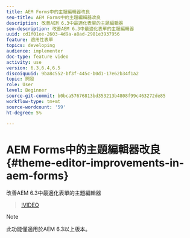 ```yaml
---
title: AEM Forms中的主題編輯器改良
seo-title: AEM Forms中的主題編輯器改良
description: 改善AEM 6.3中最適化表單的主題編輯器
seo-description: 改善AEM 6.3中最適化表單的主題編輯器
uuid: cd1f01ee-2603-4d9a-a8ad-2981e3937956
feature: 適用性表單
topics: developing
audience: implementer
doc-type: feature video
activity: use
version: 6.3,6.4,6.5
discoiquuid: 9ba8c552-bf3f-445c-b0d1-17e62b34f1a2
topic: 開發
role: User
level: Beginner
source-git-commit: b0bca57676813bd353213b4808f99c463272de85
workflow-type: tm+mt
source-wordcount: '59'
ht-degree: 5%

---
```



# AEM Forms中的主題編輯器改良{#theme-editor-improvements-in-aem-forms}

改善AEM 6.3中最適化表單的主題編輯器

>[!VIDEO](https://video.tv.adobe.com/v/19497?quality=9&learn=on)

>[!NOTE]
>
>此功能僅適用於AEM 6.3以上版本。

